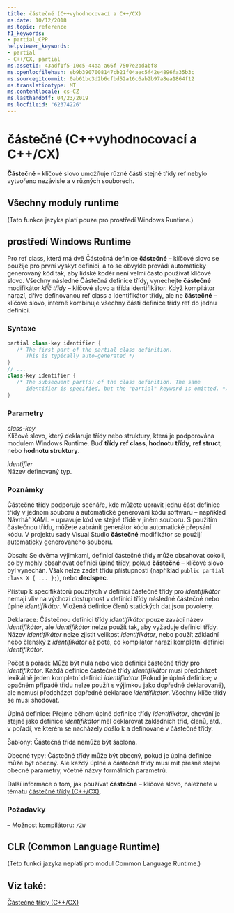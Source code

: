 ```yaml
---
title: částečné (C++vyhodnocovací a C++/CX)
ms.date: 10/12/2018
ms.topic: reference
f1_keywords:
- partial_CPP
helpviewer_keywords:
- partial
- C++/CX, partial
ms.assetid: 43adf1f5-10c5-44aa-a66f-7507e2bdabf8
ms.openlocfilehash: eb9b3907008147cb21f04aec5f42e4896fa35b3c
ms.sourcegitcommit: 0ab61bc3d2b6cfbd52a16c6ab2b97a8ea1864f12
ms.translationtype: MT
ms.contentlocale: cs-CZ
ms.lasthandoff: 04/23/2019
ms.locfileid: "62374226"
---
```

# <a name="partial--ccli-and-ccx"></a>částečné (C++vyhodnocovací a C++/CX)

**Částečné** – klíčové slovo umožňuje různé části stejné třídy ref nebylo vytvořeno nezávisle a v různých souborech.

## <a name="all-runtimes"></a>Všechny moduly runtime

(Tato funkce jazyka platí pouze pro prostředí Windows Runtime.)

## <a name="windows-runtime"></a>prostředí Windows Runtime

Pro ref class, která má dvě Částečná definice **částečné** – klíčové slovo se použije pro první výskyt definici, a to se obvykle provádí automaticky generovaný kód tak, aby lidské kodér není velmi často používat klíčové slovo. Všechny následné Částečná definice třídy, vynechejte **částečné** modifikátor *klíč třídy* – klíčové slovo a třída identifikátor. Když kompilátor narazí, dříve definovanou ref class a identifikátor třídy, ale ne **částečné** – klíčové slovo, interně kombinuje všechny části definice třídy ref do jednu definici.

### <a name="syntax"></a>Syntaxe

```cpp
partial class-key identifier {
   /* The first part of the partial class definition.
      This is typically auto-generated */
}
// ...
class-key identifier {
   /* The subsequent part(s) of the class definition. The same
      identifier is specified, but the "partial" keyword is omitted. */
}
```

### <a name="parameters"></a>Parametry

*class-key*<br/>
Klíčové slovo, který deklaruje třídy nebo struktury, která je podporována modulem Windows Runtime. Buď **třídy ref class**, **hodnotu třídy**, **ref struct**, nebo **hodnotu struktury**.

*identifier*<br/>
Název definovaný typ.

### <a name="remarks"></a>Poznámky

Částečné třídy podporuje scénáře, kde můžete upravit jednu část definice třídy v jednom souboru a automatické generování kódu softwaru – například Návrhář XAML – upravuje kód ve stejné třídě v jiném souboru. S použitím částečnou třídu, můžete zabránit generátor kódu automatické přepsání kódu. V projektu sady Visual Studio **částečné** modifikátor se použijí automaticky generovaného souboru.

Obsah: Se dvěma výjimkami, definicí částečné třídy může obsahovat cokoli, co by mohly obsahovat definici úplné třídy, pokud **částečné** – klíčové slovo byl vynechán. Však nelze zadat třídu přístupnosti (například `public partial class X { ... };`), nebo **declspec**.

Přístup k specifikátorů použitých v definici částečné třídy pro *identifikátor* nemají vliv na výchozí dostupnost v definici třídy následné částečné nebo úplné *identifikátor*. Vložená definice členů statických dat jsou povoleny.

Deklarace: Částečnou definici třídy *identifikátor* pouze zavádí název *identifikátor*, ale *identifikátor* nelze použít tak, aby vyžaduje definici třídy. Název *identifikátor* nelze zjistit velikost *identifikátor*, nebo použít základní nebo členský z *identifikátor* až poté, co kompilátor narazí kompletní definici *identifikátor*.

Počet a pořadí: Může být nula nebo více definicí částečné třídy pro *identifikátor*. Každá definice částečné třídy *identifikátor* musí předcházet lexikálně jeden kompletní definici *identifikátor* (Pokud je úplná definice; v opačném případě třídu nelze použít s výjimkou jako dopředně deklarované), ale nemusí předcházet dopředné deklarace *identifikátor*. Všechny klíče třídy se musí shodovat.

Úplná definice: Přejme během úplné definice třídy *identifikátor*, chování je stejné jako definice *identifikátor* měl deklarovat základních tříd, členů, atd., v pořadí, ve kterém se nacházely došlo k a definované v částečné třídy.

Šablony: Částečná třída nemůže být šablona.

Obecné typy: Částečné třídy může být obecný, pokud je úplná definice může být obecný. Ale každý úplné a částečné třídy musí mít přesně stejné obecné parametry, včetně názvy formálních parametrů.

Další informace o tom, jak používat **částečné** – klíčové slovo, naleznete v tématu [částečné třídy (C++/CX)](http://go.microsoft.com/fwlink/p/?LinkId=249023).

### <a name="requirements"></a>Požadavky

– Možnost kompilátoru: `/ZW`

## <a name="common-language-runtime"></a>CLR (Common Language Runtime)

(Této funkci jazyka neplatí pro modul Common Language Runtime.)

## <a name="see-also"></a>Viz také:

[Částečné třídy (C++/CX)](http://go.microsoft.com/fwlink/p/?LinkId=249023)